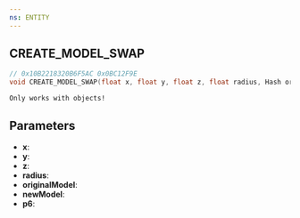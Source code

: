 ```yaml
---
ns: ENTITY
---
```

## CREATE_MODEL_SWAP

```c
// 0x10B2218320B6F5AC 0x0BC12F9E
void CREATE_MODEL_SWAP(float x, float y, float z, float radius, Hash originalModel, Hash newModel, BOOL p6);
```

```
Only works with objects!
```

## Parameters
* **x**:
* **y**:
* **z**:
* **radius**:
* **originalModel**:
* **newModel**:
* **p6**:
